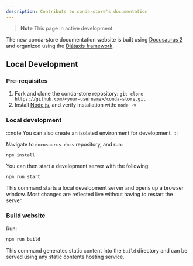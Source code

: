 ```yaml
---
description: Contribute to conda-store's documentation
---
```


> **Note**
> This page in active development.

The new conda-store documentation website is built using [Docusaurus 2](https://docusaurus.io/) and organized using the [Diátaxis  framework](https://diataxis.fr).

## Local Development

### Pre-requisites

1. Fork and clone the conda-store repository: `git clone https://github.com/<your-username>/conda-store.git`
2. Install [Node.js](https://nodejs.org/en), and verify installation with: `node -v`

### Local development

:::note
You can also create an isolated environment for development.
:::

Navigate to `docusaurus-docs` repository, and run:

```bash
npm install
```

You can then start a development server with the following:

```bash
npm run start
```

This command starts a local development server and opens up a browser window. Most changes are reflected live without having to restart the server.

### Build website

Run:

```bash
npm run build
```

This command generates static content into the `build` directory and can be served using any static contents hosting service.
